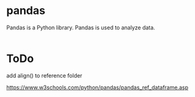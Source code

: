 # pandas
Pandas is a Python library.  Pandas is used to analyze data.
<br/>
<br/>
# ToDo
add align()	to reference folder

https://www.w3schools.com/python/pandas/pandas_ref_dataframe.asp